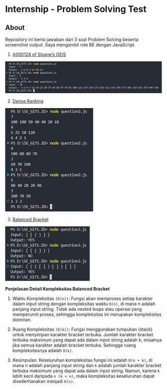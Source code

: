 # Internship - Problem Solving Test

## About

Repository ini berisi jawaban dari 3 soal Problem Solving beserta screenshot output. Saya mengambil role BE dengan JavaScript.

1. [A000124 of Sloane’s OEIS](https://github.com/arizkinewbie/SE_GITS.ID/blob/master/question1.js)
   
![alt text](output1.png "Screenshot Output 1")

2. [Dense Ranking](https://github.com/arizkinewbie/SE_GITS.ID/blob/master/question2.js)

![alt text](output2.png "Screenshot Output 2")

3. [Balanced Bracket](https://github.com/arizkinewbie/SE_GITS.ID/blob/master/question3.js)

![alt text](output3.png "Screenshot Output 3")

   **Penjelasan Detail Kompleksitas Balanced Bracket**

   1. Waktu Kompleksitas `(O(n))`:
      Fungsi akan memproses setiap karakter dalam input string dengan kompleksitas waktu `O(n)`, di mana n adalah panjang input string. Tidak ada nested loops atau operasi yang memperumit proses, sehingga kompleksitas ini merupakan kompleksitas dominan.

   2. Ruang Kompleksitas `(O(k))`:
      Fungsi menggunakan tumpukan (stack) untuk menyimpan karakter bracket terbuka. Jumlah karakter bracket terbuka maksimum yang dapat ada dalam input string adalah k, misalnya jika semua karakter adalah bracket terbuka. Sehingga ruang kompleksitasnya adalah `O(k)`.

   3. Kesimpulan:
      Keseluruhan kompleksitas fungsi ini adalah `O(n + k)`, di mana n adalah panjang input string dan `k` adalah jumlah karakter bracket terbuka maksimum yang dapat ada dalam input string. Namun, karena `k` lebih kecil daripada `n (k < n)`, maka kompleksitas keseluruhan dapat disederhanakan menjadi `O(n)`.

